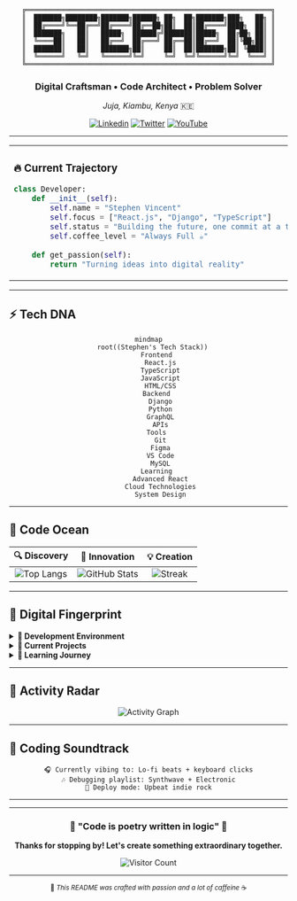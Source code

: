 <div align="center">

```ascii
╔══════════════════════════════════════════════════════════════╗
║  ███████╗████████╗███████╗██████╗ ██╗  ██╗███████╗███╗   ██╗ ║
║  ██╔════╝╚══██╔══╝██╔════╝██╔══██╗██║  ██║██╔════╝████╗  ██║ ║
║  ███████╗   ██║   █████╗  ██████╔╝███████║█████╗  ██╔██╗ ██║ ║
║  ╚════██║   ██║   ██╔══╝  ██╔═══╝ ██╔══██║██╔══╝  ██║╚██╗██║ ║
║  ███████║   ██║   ███████╗██║     ██║  ██║███████╗██║ ╚████║ ║
║  ╚══════╝   ╚═╝   ╚══════╝╚═╝     ╚═╝  ╚═╝╚══════╝╚═╝  ╚═══╝ ║
╚══════════════════════════════════════════════════════════════╝
```

</div>

<div align="center">

###  **Digital Craftsman** • **Code Architect** • **Problem Solver**
*Juja, Kiambu, Kenya* 🇰🇪

[![Linkedin](https://img.shields.io/badge/-Stephen_Vincent-blue?style=flat-square&logo=Linkedin&logoColor=white&link=https://linkedin.com/in/stephen-vincent)](https://linkedin.com/in/stephen-vincent)
[![Twitter](https://img.shields.io/badge/-@stephenvin16363-1ca0f1?style=flat-square&labelColor=1ca0f1&logo=twitter&logoColor=white&link=https://twitter.com/stephenvin16363)](https://twitter.com/stephenvin16363)
[![YouTube](https://img.shields.io/badge/-vinnie254-darkred?style=flat-square&logo=youtube&logoColor=white)](https://www.youtube.com/c/vinnie254.)

</div>

---
<table>
<tr>
<td width="full">

### 🔥 **Current Trajectory**
```python
class Developer:
    def __init__(self):
        self.name = "Stephen Vincent"
        self.focus = ["React.js", "Django", "TypeScript"]
        self.status = "Building the future, one commit at a time"
        self.coffee_level = "Always Full ☕"
    
    def get_passion(self):
        return "Turning ideas into digital reality"
```

</td>
</tr>
</table>

---

## ⚡ **Tech DNA**

<div align="center">

```mermaid
mindmap
  root((Stephen's Tech Stack))
    Frontend
      React.js
      TypeScript
      JavaScript
      HTML/CSS
    Backend
      Django
      Python
      GraphQL
      APIs
    Tools
      Git
      Figma
      VS Code
      MySQL
    Learning
      Advanced React
      Cloud Technologies
      System Design
```

</div>

---

## 🌊 **Code Ocean** 

<div align="center">

| **🔍 Discovery** | **🚀 Innovation** | **💡 Creation** |
|:---:|:---:|:---:|
| ![Top Langs](https://github-readme-stats.vercel.app/api/top-langs/?username=iamvinnie254&layout=compact&theme=radical&hide_border=true) | ![GitHub Stats](https://github-readme-stats.vercel.app/api?username=iamvinnie254&show_icons=true&theme=radical&hide_border=true&include_all_commits=true) | ![Streak](https://github-readme-streak-stats.herokuapp.com/?user=iamvinnie254&theme=radical&hide_border=true) |

</div>

---

## 🎨 **Digital Fingerprint**

<details>
<summary><b>🔧 Development Environment</b></summary>

```yaml
OS: 
  - Windows 11 / Linux Ubuntu
  
Editor: 
  - VS Code with custom themes
  - Vim for quick edits
  
Terminal:
  - Windows Terminal / Zsh
  
Workflow:
  - Git Flow
  - Agile Development
  - Test-Driven Development
```

</details>

<details>
<summary><b>🎯 Current Projects</b></summary>

- 🌐 **E-Commerce Platform** - Full-stack Django + React
- 📱 **Mobile-First Web Apps** - Progressive Web Applications  
- 🤖 **API Development** - RESTful services with Django REST Framework
- 🎮 **Interactive Dashboards** - Data visualization with React

</details>

<details>
<summary><b>🌱 Learning Journey</b></summary>

```javascript
const learningPath = {
  current: ["Advanced React Patterns", "Django Best Practices"],
  next: ["GraphQL", "Docker", "AWS"],
  future: ["Machine Learning", "Blockchain", "Mobile Development"],
  philosophy: "Never stop growing 🌱"
};
```

</details>

---


## 📡 **Activity Radar**

<div align="center">

![Activity Graph](https://github-readme-activity-graph.vercel.app/graph?username=iamvinnie254&theme=redical&hide_border=true&custom_title=Stephen's%20Contribution%20Galaxy)

</div>

---

## 🎵 **Coding Soundtrack**

<div align="center">

```
🎧 Currently vibing to: Lo-fi beats + keyboard clicks
🎶 Debugging playlist: Synthwave + Electronic
🚀 Deploy mode: Upbeat indie rock
```

</div>

---


---

<div align="center">

### 🌟 **"Code is poetry written in logic"** 🌟

**Thanks for stopping by! Let's create something extraordinary together.**

![Visitor Count](https://komarev.com/ghpvc/?username=iamvinnie254&color=blueviolet&style=for-the-badge)

---

<sub>💫 *This README was crafted with passion and a lot of caffeine* ☕</sub>

</div>
